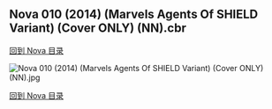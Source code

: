 ## Nova 010 (2014) (Marvels Agents Of SHIELD Variant) (Cover ONLY) (NN).cbr


[回到 Nova 目录](https://github.com/alicewish/markdown/blob/master/series/Nova.md)


![Nova 010 (2014) (Marvels Agents Of SHIELD Variant) (Cover ONLY) (NN).jpg](https://wx1.sinaimg.cn/large/6a9fdecaly1fr0wrrd5xoj20zk1ixdrb.jpg)

[回到 Nova 目录](https://github.com/alicewish/markdown/blob/master/series/Nova.md)

